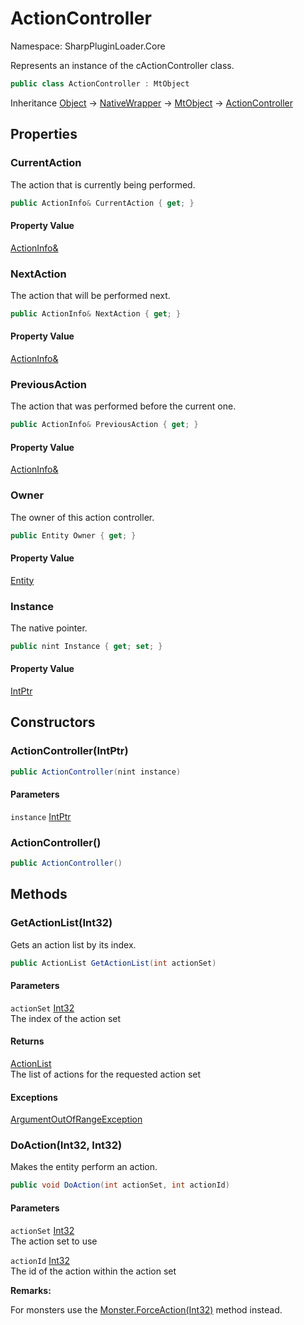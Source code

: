 # ActionController

Namespace: SharpPluginLoader.Core

Represents an instance of the cActionController class.

```csharp
public class ActionController : MtObject
```

Inheritance [Object](https://docs.microsoft.com/en-us/dotnet/api/System.Object) → [NativeWrapper](./SharpPluginLoader.Core.NativeWrapper.md) → [MtObject](./SharpPluginLoader.Core.MtObject.md) → [ActionController](./SharpPluginLoader.Core.ActionController.md)

## Properties

### **CurrentAction**

The action that is currently being performed.

```csharp
public ActionInfo& CurrentAction { get; }
```

#### Property Value

[ActionInfo&](./SharpPluginLoader.Core.ActionInfo.md)<br>

### **NextAction**

The action that will be performed next.

```csharp
public ActionInfo& NextAction { get; }
```

#### Property Value

[ActionInfo&](./SharpPluginLoader.Core.ActionInfo.md)<br>

### **PreviousAction**

The action that was performed before the current one.

```csharp
public ActionInfo& PreviousAction { get; }
```

#### Property Value

[ActionInfo&](./SharpPluginLoader.Core.ActionInfo.md)<br>

### **Owner**

The owner of this action controller.

```csharp
public Entity Owner { get; }
```

#### Property Value

[Entity](./SharpPluginLoader.Core.Entities.Entity.md)<br>

### **Instance**

The native pointer.

```csharp
public nint Instance { get; set; }
```

#### Property Value

[IntPtr](https://docs.microsoft.com/en-us/dotnet/api/System.IntPtr)<br>

## Constructors

### **ActionController(IntPtr)**

```csharp
public ActionController(nint instance)
```

#### Parameters

`instance` [IntPtr](https://docs.microsoft.com/en-us/dotnet/api/System.IntPtr)<br>

### **ActionController()**

```csharp
public ActionController()
```

## Methods

### **GetActionList(Int32)**

Gets an action list by its index.

```csharp
public ActionList GetActionList(int actionSet)
```

#### Parameters

`actionSet` [Int32](https://docs.microsoft.com/en-us/dotnet/api/System.Int32)<br>
The index of the action set

#### Returns

[ActionList](./SharpPluginLoader.Core.ActionList.md)<br>
The list of actions for the requested action set

#### Exceptions

[ArgumentOutOfRangeException](https://docs.microsoft.com/en-us/dotnet/api/System.ArgumentOutOfRangeException)<br>

### **DoAction(Int32, Int32)**

Makes the entity perform an action.

```csharp
public void DoAction(int actionSet, int actionId)
```

#### Parameters

`actionSet` [Int32](https://docs.microsoft.com/en-us/dotnet/api/System.Int32)<br>
The action set to use

`actionId` [Int32](https://docs.microsoft.com/en-us/dotnet/api/System.Int32)<br>
The id of the action within the action set

**Remarks:**

For monsters use the [Monster.ForceAction(Int32)](./SharpPluginLoader.Core.Entities.Monster.md#forceactionint32) method instead.
